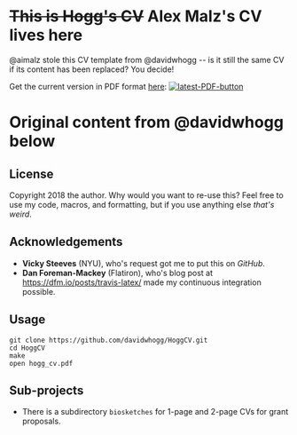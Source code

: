 # ~~This is Hogg's CV~~ Alex Malz's CV lives here

@aimalz stole this CV template from @davidwhogg -- is it still the same CV if its content has been replaced? You decide!

Get the current version in PDF format <a href="https://github.com/aimalz/CV-of-Theseus/blob/master/malz_cv.pdf">here</a>: <a href="https://github.com/aimalz/CV-of-Theseus/blob/master/malz_cv.pdf"><img src="https://img.shields.io/badge/PDF-latest-orange.svg?style=flat" alt="latest-PDF-button"></a>


# Original content from @davidwhogg below

## License
Copyright 2018 the author. Why would you want to re-use this? Feel free to use my code, macros, and formatting, but if you use anything else *that's weird*.

## Acknowledgements
- **Vicky Steeves** (NYU), who's request got me to put this on *GitHub*.
- **Dan Foreman-Mackey** (Flatiron), who's blog post at https://dfm.io/posts/travis-latex/ made my continuous integration possible.

## Usage
```
git clone https://github.com/davidwhogg/HoggCV.git
cd HoggCV
make
open hogg_cv.pdf
```   

## Sub-projects
- There is a subdirectory `biosketches` for 1-page and 2-page CVs for grant proposals.
